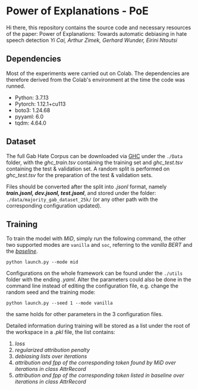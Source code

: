 # Power of Explanations - PoE
Hi there, this repository contains the source code and necessary resources of the paper:
Power of Explanations: Towards automatic debiasing in hate speech detection
*Yi Cai, Arthur Zimek, Gerhard Wunder, Eirini Ntoutsi*

## Dependencies
Most of the experiments were carried out on Colab. 
The dependencies are therefore derived from the Colab's environment at the time the code was runned.
- Python: 3.7.13
- Pytorch: 1.12.1+cu113
- boto3: 1.24.68
- pyyaml: 6.0
- tqdm: 4.64.0

## Dataset
The full Gab Hate Corpus can be downloaded via [GHC](https://osf.io/edua3/) under the `./Data` folder,
with the *ghc_train.tsv* containing the training set and *ghc_test.tsv* containing the test & validation set.
A random split is performed on *ghc_test.tsv* for the preparation of the test & validation sets.

Files should be converted after the split into *.jsonl* format, namely ***train.jsonl, dev.jsonl, test.jsonl***,
and stored under the folder: `./data/majority_gab_dataset_25k/` 
(or any other path with the corresponding configuration updated).

## Training
To train the model with *MiD*, simply run the following command, the other two supported modes are `vanilla` and `soc`,
referring to the *vanilla BERT* and the [*baseline*](https://github.com/BrendanKennedy/contextualizing-hate-speech-models-with-explanations).
```commandline
python launch.py --mode mid
```
Configurations on the whole framework can be found under the `./utils` folder with the ending *.yaml*.
Alter the parameters could also be done in the command line instead of editing the configuration file,
e.g. change the random seed and the training mode:
```commandline
python launch.py --seed 1 --mode vanilla
```
the same holds for other parameters in the 3 configuration files.

Detailed information during training will be stored as a list under the root of the workspace in a *.pkl* file,
the list contains: 
1. *loss*
2. *regularized attribution penalty*
3. *debiasing lists over iterations*
4. *attribution and fpp of the corresponding token found by MiD over iterations in class AttrRecord*
5. *attribution and fpp of the corresponding token listed in baseline over iterations in class AttrRecord*

